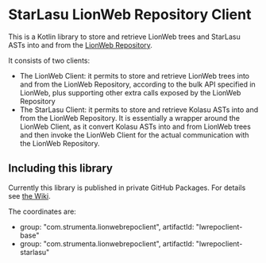# StarLasu LionWeb Repository Client

This is a Kotlin library to store and retrieve LionWeb trees and StarLasu ASTs into and from the [LionWeb Repository](https://github.com/LionWeb-io/lionweb-repository).

It consists of two clients:
* The LionWeb Client: it permits to store and retrieve LionWeb trees into and from the LionWeb Repository, according to the bulk API specified in LionWeb, plus supporting other extra calls exposed by the LionWeb Repository
* The StarLasu Client: it permits to store and retrieve Kolasu ASTs into and from the LionWeb Repository. It is essentially a wrapper around the LionWeb Client, as it convert Kolasu ASTs into and from LionWeb trees and then invoke the LionWeb Client for the actual communication with the LionWeb Repository.

## Including this library

Currently this library is published in private GitHub Packages. For details see [the Wiki](https://www.notion.so/strumenta/How-to-use-private-GitHub-Packages-2ba0ac0a9146412380ba5cb5c39fe889?pvs=4).

The coordinates are:
* group: "com.strumenta.lionwebrepoclient", artifactId: "lwrepoclient-base"
* group: "com.strumenta.lionwebrepoclient", artifactId: "lwrepoclient-starlasu"
